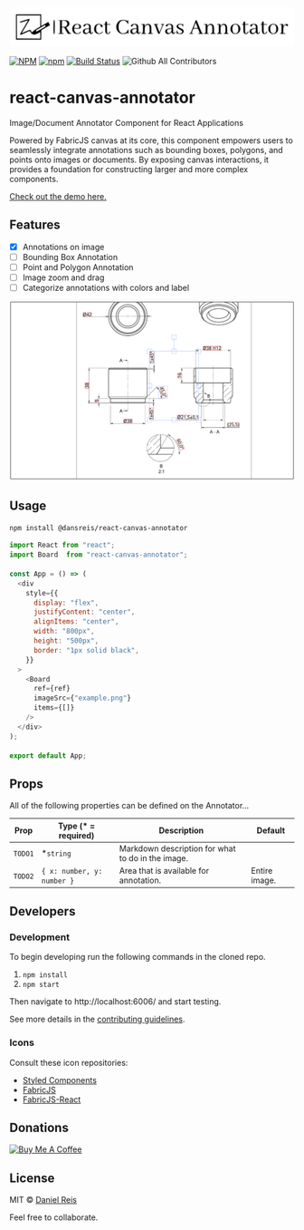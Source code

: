 <div align="center">
<img src="./docs/logo.svg" alt="react-canvas-annotator" />
</div>

[![NPM](https://img.shields.io/npm/v/@dansreis/react-canvas-annotator)](https://www.npmjs.com/package/@dansreis/react-canvas-annotator)
[![npm](https://img.shields.io/npm/dm/@dansreis/react-canvas-annotator)](https://www.npmjs.com/package/@dansreis/react-canvas-annotator)
[![Build Status](https://github.com/dansreis/react-canvas-annotator/actions/workflows/main.yml/badge.svg)](https://github.com/dansreis/react-canvas-annotator/actions)
![Github All Contributors](https://img.shields.io/github/all-contributors/dansreis/react-canvas-annotator)

# react-canvas-annotator

Image/Document Annotator Component for React Applications

Powered by FabricJS canvas at its core, this component empowers users to seamlessly integrate annotations such as bounding boxes, polygons, and points onto images or documents. By exposing canvas interactions, it provides a foundation for constructing larger and more complex components.

[Check out the demo here.](http://localhost:6006)


## Features

- [X] Annotations on image
- [ ] Bounding Box Annotation
- [ ] Point and Polygon Annotation
- [ ] Image zoom and drag
- [ ] Categorize annotations with colors and label

![Screenshot of Annotator](docs/annotations-board.png)

## Usage

`npm install @dansreis/react-canvas-annotator`

```javascript
import React from "react";
import Board  from "react-canvas-annotator";

const App = () => (
  <div
    style={{
      display: "flex",
      justifyContent: "center",
      alignItems: "center",
      width: "800px",
      height: "500px",
      border: "1px solid black",
    }}
  >
    <Board
      ref={ref}
      imageSrc={"example.png"}
      items={[]}
    />
  </div>
);

export default App;

```

## Props

All of the following properties can be defined on the Annotator...

| Prop                     | Type (\* = required)                             | Description                                                                             | Default       |
| ------------------------ | ------------------------------------------------ | --------------------------------------------------------------------------------------- | ------------- |
| `TODO1`        | \*`string`                                       | Markdown description for what to do in the image.                                       |               |
| `TODO2`            | `{ x: number, y: number }` | Area that is available for annotation.                                                  | Entire image. |


## Developers

### Development

To begin developing run the following commands in the cloned repo.

1. `npm install`
2. `npm start`

Then navigate to http://localhost:6006/ and start testing.

See more details in the [contributing guidelines](https://github.com/dansreis/react-canvas-annotator/blob/main/CONTRIBUTING.md).

### Icons

Consult these icon repositories:

- [Styled Components](https://material.io/tools/icons/)
- [FabricJS](https://github.com/fabricjs/fabric.js)
- [FabricJS-React](https://github.com/asotog/fabricjs-react)

## Donations
<a href="https://www.buymeacoffee.com/dansreis" target="_blank"><img src="https://cdn.buymeacoffee.com/buttons/v2/default-yellow.png" alt="Buy Me A Coffee" style="height: 60px !important;width: 217px !important;" ></a>

## License

MIT © [Daniel Reis](https://github.com/dansreis)

Feel free to collaborate.

